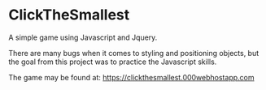 # ClickTheSmallest
A simple game using Javascript and Jquery.

There are many bugs when it comes to styling and positioning objects, but the goal from this project was to practice the Javascript skills.

The game may be found at:
https://clickthesmallest.000webhostapp.com

